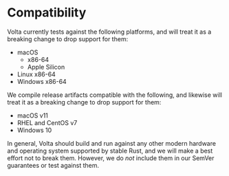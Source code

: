 # Compatibility

Volta currently tests against the following platforms, and will treat it as a breaking change to drop support for them:

- macOS
    - x86-64
    - Apple Silicon
- Linux x86-64
- Windows x86-64

We compile release artifacts compatible with the following, and likewise will treat it as a breaking change to drop support for them:

- macOS v11
- RHEL and CentOS v7
- Windows 10

In general, Volta should build and run against any other modern hardware and operating system supported by stable Rust, and we will make a best effort not to break them. However, we do *not* include them in our SemVer guarantees or test against them.

